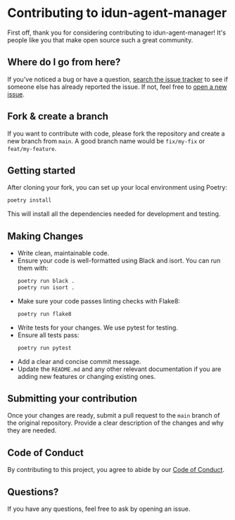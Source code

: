 # Contributing to idun-agent-manager

First off, thank you for considering contributing to idun-agent-manager! It's people like you that make open source such a great community.

## Where do I go from here?

If you've noticed a bug or have a question, [search the issue tracker](https://github.com/geoffreyharrazi/idun-agent-manager/issues) to see if someone else has already reported the issue. If not, feel free to [open a new issue](https://github.com/geoffreyharrazi/idun-agent-manager/issues/new).

## Fork & create a branch

If you want to contribute with code, please fork the repository and create a new branch from `main`. A good branch name would be `fix/my-fix` or `feat/my-feature`.

## Getting started

After cloning your fork, you can set up your local environment using Poetry:

```bash
poetry install
```

This will install all the dependencies needed for development and testing.

## Making Changes

*   Write clean, maintainable code.
*   Ensure your code is well-formatted using Black and isort. You can run them with:
    ```bash
    poetry run black .
    poetry run isort .
    ```
*   Make sure your code passes linting checks with Flake8:
    ```bash
    poetry run flake8
    ```
*   Write tests for your changes. We use pytest for testing.
*   Ensure all tests pass:
    ```bash
    poetry run pytest
    ```
*   Add a clear and concise commit message.
*   Update the `README.md` and any other relevant documentation if you are adding new features or changing existing ones.

## Submitting your contribution

Once your changes are ready, submit a pull request to the `main` branch of the original repository. Provide a clear description of the changes and why they are needed.

## Code of Conduct

By contributing to this project, you agree to abide by our [Code of Conduct](CODE_OF_CONDUCT.md).

## Questions?

If you have any questions, feel free to ask by opening an issue.
